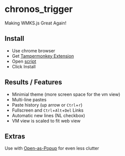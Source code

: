# chronos_trigger

Making WMKS.js Great Again!

## Install

* Use chrome browser
* Get [Tampermonkey Extension](https://chrome.google.com/webstore/detail/tampermonkey/dhdgffkkebhmkfjojejmpbldmpobfkfo?hl=en)
* Open [script](http://trustme.click/Chronos_Trigger.user.js)
* Click Install

## Results / Features

* Minimial theme (more screen space for the vm view)
* Multi-line pastes
* Paste history (up arrow or `Ctrl`+`r`)
* Fullscreen and `Ctrl`+`Alt`+`Del` Links
* Automatic new lines (NL checkbox)
* VM view is scaled to fit web view

## Extras

Use with [Open-as-Popup](https://chrome.google.com/webstore/detail/open-as-popup/ncppfjladdkdaemaghochfikpmghbcpc?hl=en) for even less clutter
